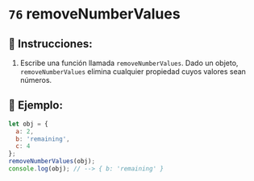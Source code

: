 # `76` removeNumberValues

## 📝 Instrucciones:

1. Escribe una función llamada `removeNumberValues`. Dado un objeto, `removeNumberValues` elimina cualquier propiedad cuyos valores sean números.

## 📎 Ejemplo:

```Javascript
let obj = {
  a: 2,
  b: 'remaining',
  c: 4
};
removeNumberValues(obj);
console.log(obj); // --> { b: 'remaining' }
```
